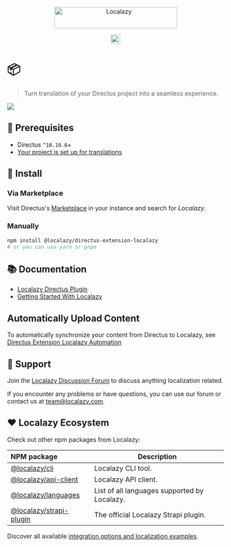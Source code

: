 <p align="center">
  <a href="https://localazy.com">
    <img src="https://directus9.localazy.com/assets/9fc36b9c-81b7-4dbf-bd82-b64cd984090f" width="285" height="50" alt="Localazy" >
  </a>
</p>
<p align="center">
  <a href="https://npmjs.com/package/@localazy/directus-extension-localazy"><img src="https://img.shields.io/badge/@localazy-directus--extension--localazy-066fef?style=for-the-badge" height="22" alt="@localazy/directus-extension-localazy"></a>
  <!-- <a href="https://npmjs.com/package/@localazy/directus-extension-localazy"><img src="https://img.shields.io/npm/v/@localazy/directus-extension-localazy
?style=for-the-badge&label=version&color=066fef" height="22" alt="npm"></a> -->
  <br>
</p>

# 📦 

> Turn translation of your Directus project into a seamless experience.

![](https://directus9.localazy.com/assets/c3b607ba-e8bb-4ab1-9bda-f51e2b03fed1)

## 📄 Prerequisites
- Directus `^10.10.0`+
- [Your project is set up for translations](https://docs.directus.io/guides/headless-cms/content-translations.html)

## 🔧 Install

### Via Marketplace
Visit Directus's [Marketplace](https://docs.directus.io/extensions/marketplace/publishing.html) in your instance and search for _Localazy_.

### Manually

```bash
npm install @localazy/directus-extension-localazy
# or you can use yarn or pnpm
```

## 📚 Documentation

- [Localazy Directus Plugin](https://localazy.com/docs/directus/directus-plugin-introduction-installation)
- [Getting Started With Localazy](https://localazy.com/docs/general/getting-started-with-localazy)
<!-- - [Changelog](CHANGELOG.md) -->

<!-- ## ℹ️ Links

- [Localazy API documentation](https://localazy.com/docs/api)
- [Articles about the Localazy API](https://localazy.com/tags/api) -->

## Automatically Upload Content
To automatically synchronize your content from Directus to Localazy, see [Directus Extension Localazy Automation](https://github.com/localazy/directus-extension-localazy/blob/main/extensions/sync-hook)

## 🛟 Support

Join the [Localazy Discussion Forum](https://discuss.localazy.com/) to discuss anything localization related.

If you encounter any problems or have questions, you can use our forum or contact us at
team@localazy.com.

## ❤️ Localazy Ecosystem

Check out other npm packages from Localazy:

| NPM package                                                                      | Description                                  |
|:--------------------------------------------------------------------------------------|----------------------------------------------|
| [@localazy/cli](https://www.npmjs.com/package/@localazy/cli)                     | Localazy CLI tool.                           |
| [@localazy/api-client](https://www.npmjs.com/package/@localazy/api-client)           | Localazy API client.                         |
| [@localazy/languages](https://www.npmjs.com/package/@localazy/languages)         | List of all languages supported by Localazy. |
[@localazy/strapi-plugin](https://www.npmjs.com/package/@localazy/strapi-plugin) | The official Localazy Strapi plugin.         |

Discover all available [integration options and localization examples](https://github.com/localazy).
